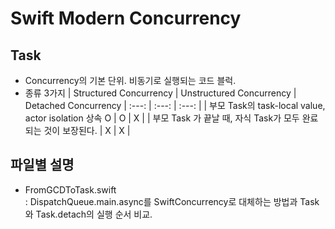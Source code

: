 #  Swift Modern Concurrency

## Task 
- Concurrency의 기본 단위. 비동기로 실행되는 코드 블럭.
- 종류 3가지
| Structured Concurrency | Unstructured Concurrency | Detached Concurrency 
| :---: | :---: | :---: |
| 부모 Task의 task-local value, actor isolation 상속 O | O | X | 
| 부모 Task 가 끝날 때, 자식 Task가 모두 완료되는 것이 보장된다. | X | X |

## 파일별 설명
- FromGCDToTask.swift  
: DispatchQueue.main.async를 SwiftConcurrency로 대체하는 방법과 Task와 Task.detach의 실행 순서 비교.  
    
